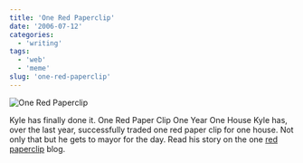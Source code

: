 ```yaml
---
title: 'One Red Paperclip'
date: '2006-07-12'
categories:
  - 'writing'
tags:
  - 'web'
  - 'meme'
slug: 'one-red-paperclip'
---
```


![One Red Paperclip](/images/2006/paperclip.jpg)

Kyle has finally done it. One Red Paper Clip One Year One House Kyle has, over the last year, successfully traded one red paper clip for one house. Not only that but he gets to mayor for the day. Read his story on the one [red paperclip](https://oneredpaperclip.blogspot.com/) blog.
